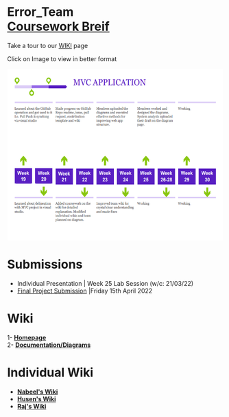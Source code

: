 


# Error_Team<br> [Coursework Breif](https://vle.dmu.ac.uk/bbcswebdav/pid-5687216-dt-content-rid-11305925_1/courses/CTEC2902_2122_520/CTEC2902_Assignment_2_2021-2022%281%29.pdf)
Take a tour to our [WIKI](https://github.com/DMU-CTEC2902-2022/Error_Team/wiki) page 

<div>Click on Image to view in better format</div>

[<img align="center" src="https://raw.githubusercontent.com/DMU-CTEC2902-2022/Error_Team/main/Screenshot%202022-03-25%20115032.png" width="700" height="400" >](https://github.com/DMU-CTEC2902-2022/Error_Team/blob/main/timeline.pdf) <br>


# Submissions
- Individual Presentation | Week 25 Lab Session (w/c: 21/03/22) 
- [Final Project Submission](https://vle.dmu.ac.uk/webapps/blackboard/content/listContent.jsp?course_id=_599194_1&content_id=_5681433_1) |Friday 15th April 2022 


# Wiki 
1- [**Homepage**](https://github.com/DMU-CTEC2902-2022/Error_Team/wiki)  
2- [**Documentation/Diagrams**](https://github.com/DMU-CTEC2902-2022/Error_Team/wiki/Diagrams) 


# Individual Wiki
- [**Nabeel's Wiki**](https://github.com/DMU-CTEC2902-2022/Error_Team/wiki/Nabeel's-Wiki)  
- [**Husen's Wiki**](https://github.com/DMU-CTEC2902-2022/Error_Team/wiki/Husen-Wiki)  
- [**Raj's Wiki**](https://github.com/DMU-CTEC2902-2022/Error_Team/wiki/Raj-Patel) 


